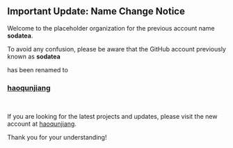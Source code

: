 <h2>Important Update: Name Change Notice</h2>

Welcome to the placeholder organization for the previous account name **sodatea**.

To avoid any confusion, please be aware that the GitHub account previously known as **sodatea**

has been renamed to

<h3><a href="https://github.com/haoqunjiang">haoqunjiang</a></h3>

<br/>

If you are looking for the latest projects and updates, please visit the new account at [haoqunjiang](https://github.com/haoqunjiang).

Thank you for your understanding!
